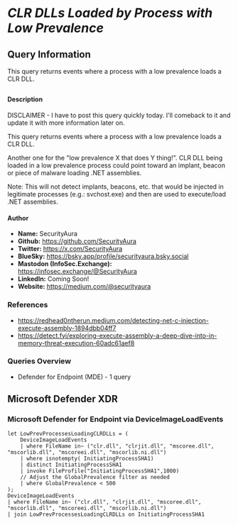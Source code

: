 # *CLR DLLs Loaded by Process with Low Prevalence*

## Query Information

This query returns events where a process with a low prevalence loads a CLR DLL.

##

#### Description

DISCLAIMER - I have to post this query quickly today. I'll comeback to it and update it with more information later on.

This query returns events where a process with a low prevalence loads a CLR DLL.

Another one for the "low prevalence X that does Y thing!". CLR DLL being loaded in a low prevalence process could point toward an implant, beacon or piece of malware loading .NET assemblies.

Note: This will not detect implants, beacons, etc. that would be injected in legitimate processes (e.g.: svchost.exe) and then are used to execute/load .NET assemblies.

#### Author <Optional>
- **Name:** SecurityAura
- **Github:** https://github.com/SecurityAura
- **Twitter:** https://x.com/SecurityAura
- **BlueSky:** https://bsky.app/profile/securityaura.bsky.social
- **Mastodon (InfoSec.Exchange):** https://infosec.exchange/@SecurityAura
- **LinkedIn:** Coming Soon!
- **Website:** https://medium.com/@securityaura

### References ###

- https://redhead0ntherun.medium.com/detecting-net-c-injection-execute-assembly-1894dbb04ff7
- https://detect.fyi/exploring-execute-assembly-a-deep-dive-into-in-memory-threat-execution-60adc61aef8

### Queries Overview ###

- Defender for Endpoint (MDE) - 1 query

## Microsoft Defender XDR ##
### Microsoft Defender for Endpoint via DeviceImageLoadEvents ###
```KQL
let LowPrevProcessesLoadingCLRDLLs = (
    DeviceImageLoadEvents
    | where FileName in~ ("clr.dll", "clrjit.dll", "mscoree.dll", "mscorlib.dll", "mscoreei.dll", "mscorlib.ni.dll")
    | where isnotempty( InitiatingProcessSHA1)
    | distinct InitiatingProcessSHA1
    | invoke FileProfile("InitiatingProcessSHA1",1000)
    // Adjust the GlobalPrevalence filter as needed
    | where GlobalPrevalence < 500
);
DeviceImageLoadEvents
| where FileName in~ ("clr.dll", "clrjit.dll", "mscoree.dll", "mscorlib.dll", "mscoreei.dll", "mscorlib.ni.dll")
| join LowPrevProcessesLoadingCLRDLLs on InitiatingProcessSHA1
```
